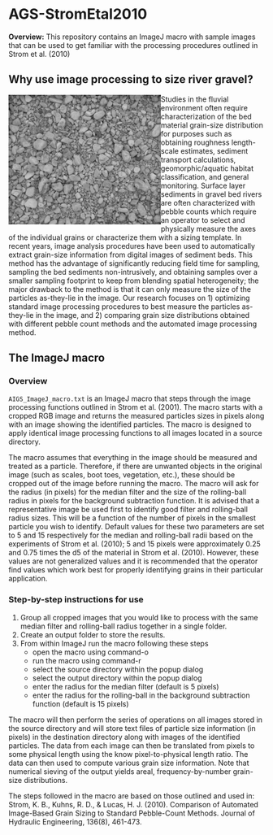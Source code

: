 # AGS-StromEtal2010
**Overview:** This repository contains an ImageJ macro with sample images that can be used to get familiar with the processing procedures outlined in Strom et al. (2010)

## Why use image processing to size river gravel?

<img align="left" src="https://github.com/FluidSedDynamics/AGS-StromEtal2010/blob/master/GravelBedSample.jpg" style="max-width: 300px;"> Studies in the fluvial environment often require characterization of the bed material grain-size distribution for purposes such as obtaining roughness length-scale estimates, sediment transport calculations, geomorphic/aquatic habitat classification, and general monitoring. Surface layer sediments in gravel bed rivers are often characterized with pebble counts which require an operator to select and physically measure the axes of the individual grains or characterize them with a sizing template. In recent years, image analysis procedures have been used to automatically extract grain-size information from digital images of sediment beds. This method has the advantage of significantly reducing field time for sampling, sampling the bed sediments non-intrusively, and obtaining samples over a smaller sampling footprint to keep from blending spatial heterogeneity; the major drawback to the method is that it can only measure the size of the particles as-they-lie in the image. Our research focuses on 1) optimizing standard image processing procedures to best measure the particles as-they-lie in the image, and 2) comparing grain size distributions obtained with different pebble count methods and the automated image processing method.

## The ImageJ macro

### Overview

`AIGS_ImageJ_macro.txt` is an ImageJ macro that steps through the image processing functions outlined in Strom et al. (2001). The macro starts with a cropped RGB image and returns the measured particles sizes in pixels along with an image showing the identified particles. The macro is designed to apply identical image processing functions to all images located in a source directory.

The macro assumes that everything in the image should be measured and treated as a particle. Therefore, if there are unwanted objects in the original image (such as scales, boot toes, vegetation, etc.), these should be cropped out of the image before running the macro. The macro will ask for the radius (in pixels) for the median filter and the size of the rolling-ball radius in pixels for the background subtraction function. It is advised that a representative image be used first to identify good filter and rolling-ball radius sizes. This will be a function of the number of pixels in the smallest particle you wish to identify. Default values for these two parameters are set to 5 and 15 respectively for the median and rolling-ball radii based on the experiments of Strom et al. (2010); 5 and 15 pixels were approximately 0.25 and 0.75 times the d5 of the material in Strom et al. (2010). However, these values are not generalized values and it is recommended that the operator find values which work best for properly identifying grains in their particular application.

### Step-by-step instructions for use

1. Group all cropped images that you would like to process with the same median filter and rolling-ball radius together in a single folder.
2. Create an output folder to store the results.
3. From within ImageJ run the macro following these steps
	- open the macro using command-o
	-  run the macro using command-r
	- select the source directory within the popup dialog
	- select the output directory within the popup dialog
	- enter the radius for the median filter (default is 5 pixels)
	- enter the radius for the rolling-ball in the background subtraction function (default is 15 pixels)

The macro will then perform the series of operations on all images stored in the source directory and will store text files of particle size information (in pixels) in the destination directory along with images of the identified particles. The data from each image can then be translated from pixels to some physical length using the know pixel-to-physical length ratio. The data can then used to compute various grain size information. Note that numerical sieving of the output yields areal, frequency-by-number grain-size distributions.

The steps followed in the macro are based on those outlined and used in: Strom, K. B., Kuhns, R. D., & Lucas, H. J. (2010). Comparison of Automated Image-Based Grain Sizing to Standard Pebble-Count Methods. Journal of Hydraulic Engineering, 136(8), 461-473.

[image-1]:	https://github.com/FluidSedDynamics/AGS-StromEtal2010/blob/master/GravelBedSample.jpg
